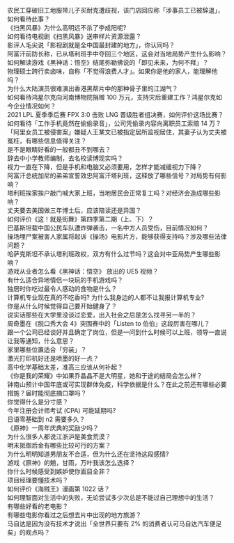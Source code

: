 农民工穿破旧工地服带儿子买耐克遭歧视，该门店回应称「涉事员工已被辞退」，如何看待此事？  
《扫黑风暴》为什么高明远不杀了李成阳呢?  
如何看待电视剧《扫黑风暴》送审样片资源泄露？  
影评人毛尖说「影视剧就是全中国最封建的地方」，你认同吗？  
阿富汗前防长称，已从塔利班手中夺回三个地区，这会对当地局势产生什么影响？  
如何解读游戏《黑神话：悟空》结尾弥勒佛说的「即见未来，为何不拜」？  
物理硕士跨行卖卤味，自称「不觉得浪费人才」。如果你是他的家人，能理解他吗？  
为什么大陆演员很难演出香港黑帮片中的那种骨子里的江湖气？  
如何看待鸿星尔克向河南博物院捐赠 100 万元，支持灾后重建工作？鸿星尔克如今企业情况如何？  
2021 LPL 夏季季后赛 FPX 3:0 击败 LNG 晋级胜者组决赛，如何评价这场比赛？  
如何看待「工作手机竟然在偷偷录音」，公司凭偷录内容向离职员工索赔 14 万？  
「阿里女员工被侵害案」嫌疑人王某文已被指定居所监视居住，其妻子认为丈夫被冤枉，有哪些信息值得关注？  
是不是眼睛好看的一般都丑不到哪去？  
辞去中小学教师编制，去名校读博现实吗？  
视力一直在下降，但是手机和电脑又必须要用，怎样才能减缓视力下降？  
阿富汗总统加尼的弟弟宣誓效忠阿富汗塔利班，这释放了哪些信号？对局势有何影响？  
塔利班挨家挨户敲门喊大家上班，当地居民会正常复工吗？对经济会造成哪些影响？  
丈夫要去美国做三年博士后，应该陪读还是异国？  
如何评价《这！就是街舞》第四季第二期（上、下）？  
巴基斯坦载中国公民车队遭炸弹袭击，一名中方人员受伤，目前情况如何？  
操场埋尸案被害人家属将起诉《操场》电影片方，能够获得支持吗？涉及哪些法律问题？  
哈萨克斯坦不承认塔利班政权，双方有什么过节吗？这会对中亚局势产生哪些影响？  
游戏从业者怎么看《黑神话：悟空》 放出的 UE5 视频？  
有什么适合异地情侣一块玩的手机游戏吗？  
独居时你吃过最令人感动的食物是什么？  
计算机专业现在真的不吃香吗? 为什么我身边的人都不让我报计算机专业?  
你是从什么时候觉得自己要开始健身了？  
说实话那些在大学里没谈过恋爱，出入社会之后是怎么找寻另一半的？  
周奇墨在《脱口秀大会 4》突围赛中的「Listen to 伯伯」这段厉害在哪儿？  
跟一个公司已经谈好并且确定了岗位，但是一问到什么时候可以上班，领导一直说让我等通知，什么意思？  
家里哪些位置适合「穷装」？  
激光打印机好还是喷墨的好一点？  
高中化学基础太差，准高三应该从何补起？  
《你是我的荣耀》中如果乔晶晶不是大明星，她和于途的结局会怎么样？  
钟南山预计中国年底或可实现群体免疫，科学依据是什么？在此之前还有哪些必要措施？届时能彻底摘口罩吗？  
你觉得什么是分寸感？  
今年注册会计师考试 (CPA) 可能延期吗?  
日语零基础到 n2 需要多久？  
《原神》一周年庆典的奖励少吗？  
为什么很多人都说江浙沪是美食荒漠？  
明末抵御后金有哪些比较可行的方案？  
为什么明明知道男朋友不合适，但为什么还在坚持这段感情?  
游戏《原神》的魈，甘雨，万叶我该怎么选择？  
你什么时候感受到嫉妒使你面目全非？  
项目经理要懂技术吗？  
如何评价《海贼王》漫画第 1022 话？  
如何理智面对生活中的失败，无论尝试多少次总是不能过自己理想中的生活？  
有哪些好看的老电影？  
有哪些电影你看过之后想去片中出现的地方旅游？  
马自达是因为没有技术才说出「全世界只要有 2% 的消费者认可马自达汽车便足矣」的观点吗？  

